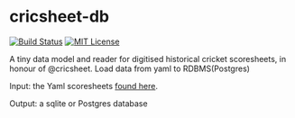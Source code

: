 cricsheet-db
============

[![Build Status](https://travis-ci.org/berianjames/cricsheet-db.svg?branch=master)](https://travis-ci.org/berianjames/cricsheet-db)
[![MIT License](https://img.shields.io/badge/license-MIT-blue.svg)](https://github.com/berianjames/cricsheet-db/blob/master/LICENSE)

A tiny data model and reader for digitised historical cricket scoresheets, in honour of @cricsheet.
Load data from yaml to RDBMS(Postgres)

Input: the Yaml scoresheets [found here](https://cricsheet.org/downloads/).

Output: a sqlite or Postgres database
